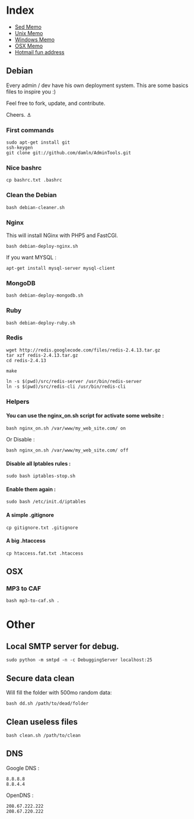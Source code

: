# Index

- [Sed Memo](https://github.com/damln/AdminTools/blob/master/sed_memo.md)
- [Unix Memo](https://github.com/damln/AdminTools/blob/master/unix_memo.md)
- [Windows Memo](https://github.com/damln/AdminTools/blob/master/windows_memo.md)
- [OSX Memo](https://github.com/damln/AdminTools/blob/master/osx_memo.md)
- [Hotmail fun address](https://github.com/damln/AdminTools/blob/master/hotmail_address.md)

## Debian

Every admin / dev have his own deployment system. This are some basics files to inspire you :)

Feel free to fork, update, and contribute.

Cheers. ⚓

### First commands

    sudo apt-get install git
    ssh-keygen
    git clone git://github.com/damln/AdminTools.git

### Nice bashrc

	cp bashrc.txt .bashrc

### Clean the Debian

	bash debian-cleaner.sh

### Nginx

This will install NGinx with PHP5 and FastCGI.

    bash debian-deploy-nginx.sh

If you want MYSQL :

    apt-get install mysql-server mysql-client

### MongoDB

    bash debian-deploy-mongodb.sh

### Ruby

	bash debian-deploy-ruby.sh

### Redis

    wget http://redis.googlecode.com/files/redis-2.4.13.tar.gz
    tar xzf redis-2.4.13.tar.gz
    cd redis-2.4.13

    make

    ln -s $(pwd)/src/redis-server /usr/bin/redis-server
    ln -s $(pwd)/src/redis-cli /usr/bin/redis-cli

### Helpers

#### You can use the nginx_on.sh script for activate some website :

    bash nginx_on.sh /var/www/my_web_site.com/ on

Or Disable :

    bash nginx_on.sh /var/www/my_web_site.com/ off


#### Disable all Iptables rules :

    sudo bash iptables-stop.sh

#### Enable them again :

    sudo bash /etc/init.d/iptables

#### A simple .gitignore

    cp gitignore.txt .gitignore


#### A big .htaccess

    cp htaccess.fat.txt .htaccess

## OSX

### MP3 to CAF

	bash mp3-to-caf.sh .

# Other
## Local SMTP server for debug.

    sudo python -m smtpd -n -c DebuggingServer localhost:25


## Secure data clean
Will fill the folder with 500mo random data:

	bash dd.sh /path/to/dead/folder

## Clean useless files

	bash clean.sh /path/to/clean

## DNS

Google DNS :

	8.8.8.8
	8.8.4.4

OpenDNS :

	208.67.222.222
	208.67.220.222

